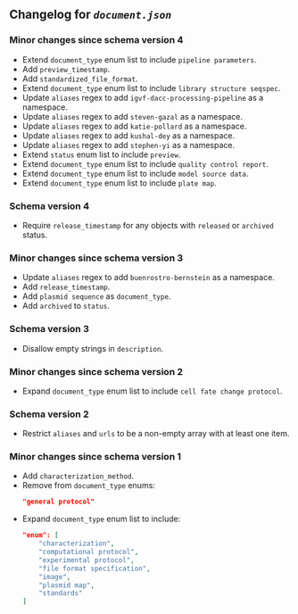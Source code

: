 ## Changelog for *`document.json`*

### Minor changes since schema version 4

* Extend `document_type` enum list to include `pipeline parameters`.
* Add `preview_timestamp`.
* Add `standardized_file_format`.
* Extend `document_type` enum list to include `library structure seqspec`.
* Update `aliases` regex to add `igvf-dacc-processing-pipeline` as a namespace.
* Update `aliases` regex to add `steven-gazal` as a namespace.
* Update `aliases` regex to add `katie-pollard` as a namespace.
* Update `aliases` regex to add `kushal-dey` as a namespace.
* Update `aliases` regex to add `stephen-yi` as a namespace.
* Extend `status` enum list to include `preview`.
* Extend `document_type` enum list to include `quality control report`.
* Extend `document_type` enum list to include `model source data`.
* Extend `document_type` enum list to include `plate map`.

### Schema version 4

* Require `release_timestamp` for any objects with `released` or `archived` status.

### Minor changes since schema version 3

* Update `aliases` regex to add `buenrostro-bernstein` as a namespace.
* Add `release_timestamp`.
* Add `plasmid sequence` as `document_type`.
* Add `archived` to `status`.

### Schema version 3

* Disallow empty strings in `description`.

### Minor changes since schema version 2

* Expand `document_type` enum list to include `cell fate change protocol`.

### Schema version 2

* Restrict `aliases` and `urls` to be a non-empty array with at least one item.

### Minor changes since schema version 1

* Add `characterization_method`.
* Remove from `document_type` enums:
    ```json
    "general protocol"
    ```
* Expand `document_type` enum list to include:
    ```json
    "enum": [
        "characterization",
        "computational protocol",
        "experimental protocol",
        "file format specification",
        "image",
        "plasmid map",
        "standards"
    ]
    ```
